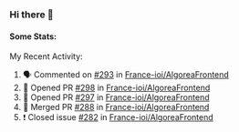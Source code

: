 ### Hi there 👋

#### Some Stats:
<p align="center>
    dsfdsqf

</p>
[![Anurag's github stats](https://github-readme-stats-chi-wheat.vercel.app/api?username=AyeRlS&hide=stars&count_private=true&theme=dracula)](https://github.com/anuraghazra/github-readme-stats)
[![Top Langs](https://github-readme-stats-chi-wheat.vercel.app/api/top-langs/?username=AyeRlS&hide=html,css,scss,less&langs_count=10&layout=compact&theme=dracula)](https://github.com/anuraghazra/github-readme-stats)
<!--
[![willianrod's wakatime stats](https://github-readme-stats.vercel.app/api/wakatime?username=Ayeris)](https://github.com/anuraghazra/github-readme-stats)
-->

#### My Recent Activity:
<!--START_SECTION:activity-->
1. 🗣 Commented on [#293](https://github.com/France-ioi/AlgoreaFrontend/issues/293) in [France-ioi/AlgoreaFrontend](https://github.com/France-ioi/AlgoreaFrontend)
2. 💪 Opened PR [#298](https://github.com/France-ioi/AlgoreaFrontend/pull/298) in [France-ioi/AlgoreaFrontend](https://github.com/France-ioi/AlgoreaFrontend)
3. 💪 Opened PR [#297](https://github.com/France-ioi/AlgoreaFrontend/pull/297) in [France-ioi/AlgoreaFrontend](https://github.com/France-ioi/AlgoreaFrontend)
4. 🎉 Merged PR [#288](https://github.com/France-ioi/AlgoreaFrontend/pull/288) in [France-ioi/AlgoreaFrontend](https://github.com/France-ioi/AlgoreaFrontend)
5. ❗️ Closed issue [#282](https://github.com/France-ioi/AlgoreaFrontend/issues/282) in [France-ioi/AlgoreaFrontend](https://github.com/France-ioi/AlgoreaFrontend)
<!--END_SECTION:activity-->

<!--
**AyeRlS/AyeRlS** is a ✨ _special_ ✨ repository because its `README.md` (this file) appears on your GitHub profile.

Here are some ideas to get you started:

- 🔭 I’m currently working on ...
- 🌱 I’m currently learning ...
- 👯 I’m looking to collaborate on ...
- 🤔 I’m looking for help with ...
- 💬 Ask me about ...
- 📫 How to reach me: ...
- 😄 Pronouns: fucking hell
- ⚡ Fun fact: ...
-->
